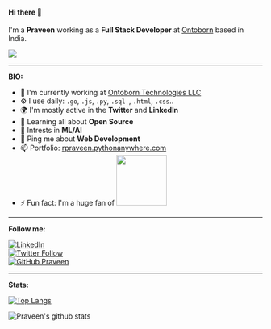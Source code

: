 #### Hi there 👋

I'm a **Praveen** working as a **Full Stack Developer** at [Ontoborn](https://ontoborn.com) based in India.

<img src='https://komarev.com/ghpvc/?username=rprav-n&label=Profile%20views&color=0e75b6&style=flat' />

---
 
**BIO:**

- 🏢  I'm currently working at [Ontoborn Technologies LLC](https://ontoborn.com)
- ⚙️ I use daily: `.go`, `.js`, `.py`, `.sql `, `.html`, `.css`..
- 🌍 I'm mostly active in the **Twitter** and **LinkedIn**
- 🌱 Learning all about **Open Source**
- 🤖 Intrests in **ML/AI**
- 💬 Ping me about **Web Development**
- 📫 Portfolio: [rpraveen.pythonanywhere.com](https://rpraveen.pythonanywhere.com) 
- ⚡️ Fun fact: I'm a huge fan of <img class="img-responsive" width="100" src="https://upload.wikimedia.org/wikipedia/commons/b/bc/Friends_logo.svg">

---

**Follow me:**

[![LinkedIn](https://img.shields.io/badge/-Praveen-blue?&logo=Linkedin&logoColor=white)](https://www.linkedin.com/in/rprav-n/) <br>
[![Twitter Follow](https://img.shields.io/twitter/follow/rprav_n?style=social)](https://twitter.com/rprav_n) <br>
[![GitHub Praveen](https://img.shields.io/github/followers/rprav-n?label=follow&style=social)](https://github.com/rprav-n) 

<hr>

**Stats:**

[![Top Langs](https://github-readme-stats.vercel.app/api/top-langs/?username=rprav-n&langs_count=10&layout=compact)](https://github.com/rprav-n/github-readme-stats)


![Praveen's github stats](https://github-readme-stats.vercel.app/api?username=rprav-n&show_icons=true&layout=compact)



